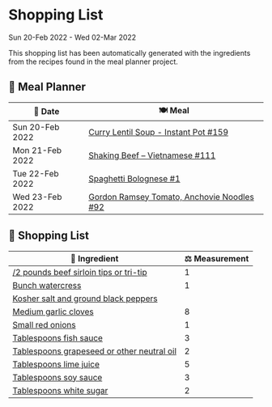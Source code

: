 # Shopping List

Sun 20-Feb 2022 - Wed 02-Mar 2022

This shopping list has been automatically generated with the ingredients from the recipes found in the meal planner project.

## 📅 Meal Planner

|📅 Date| 🍽️ Meal|
|----|----|
|Sun 20-Feb 2022|[Curry Lentil Soup - Instant Pot #159](https://github.com/bryanbr23/Recipes/issues/159)|
|Mon 21-Feb 2022|[Shaking Beef – Vietnamese #111](https://github.com/bryanbr23/Recipes/issues/111)|
|Tue 22-Feb 2022|[Spaghetti Bolognese #1](https://github.com/bryanbr23/Recipes/issues/1)|
|Wed 23-Feb 2022|[Gordon Ramsey Tomato, Anchovie Noodles #92](https://github.com/bryanbr23/Recipes/issues/92)|

## 🛒 Shopping List

| 🍌 Ingredient| ⚖️ Measurement|
|----------|-----------|
|[/2 pounds beef sirloin tips or tri-tip](https://www.sainsburys.co.uk/gol-ui/SearchResults//2%20pounds%20beef%20sirloin%20tips%20or%20tri-tip)|1|
|[Bunch watercress](https://www.sainsburys.co.uk/gol-ui/SearchResults/Bunch%20watercress)|1|
|[Kosher salt and ground black peppers](https://www.sainsburys.co.uk/gol-ui/SearchResults/Kosher%20salt%20and%20ground%20black%20peppers)||
|[Medium garlic cloves](https://www.sainsburys.co.uk/gol-ui/SearchResults/Medium%20garlic%20cloves)|8|
|[Small red onions](https://www.sainsburys.co.uk/gol-ui/SearchResults/Small%20red%20onions)|1|
|[Tablespoons fish sauce](https://www.sainsburys.co.uk/gol-ui/SearchResults/Tablespoons%20fish%20sauce)|3|
|[Tablespoons grapeseed or other neutral oil](https://www.sainsburys.co.uk/gol-ui/SearchResults/Tablespoons%20grapeseed%20or%20other%20neutral%20oil)|2|
|[Tablespoons lime juice](https://www.sainsburys.co.uk/gol-ui/SearchResults/Tablespoons%20lime%20juice)|5|
|[Tablespoons soy sauce](https://www.sainsburys.co.uk/gol-ui/SearchResults/Tablespoons%20soy%20sauce)|3|
|[Tablespoons white sugar](https://www.sainsburys.co.uk/gol-ui/SearchResults/Tablespoons%20white%20sugar)|2|
